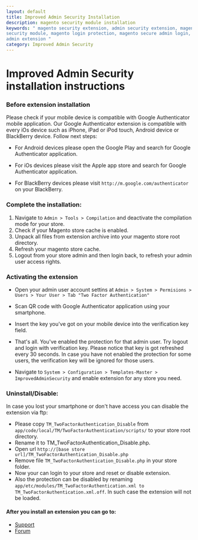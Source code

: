 ```yaml
---
layout: default
title: Improved Admin Security Installation
description: magento security module installation
keywords: " magento security extension, admin security extension, magento
security module, magento login protection, magento secure admin login, magento
admin extension "
category: Improved Admin Security
---
```


# Improved Admin Security installation instructions

### Before extension installation

Please check if your mobile device is compatible with Google Authenticator
mobile application. Our Google Authenticator extension is compatible with every
iOs device such as iPhone, iPad or iPod touch, Android device or BlackBerry
device. Follow next steps:

* For Android devices please open the Google Play and search for Google
Authenticator application.

* For iOs devices please visit the Apple app store and search for Google
Authenticator application.

* For BlackBerry devices please visit `http://m.google.com/authenticator` on
your BlackBerry.

### Complete the installation:

1. Navigate to `Admin > Tools > Compilation` and deactivate the compilation
mode for your store.
2. Check if your Magento store cache is enabled.
3. Unpack all files from extension archive into your magento store root directory.
4. Refresh your magento store cache.
5. Logout from your store admin and then login back, to refresh your admin user
access rights.

### Activating the extension

* Open your admin user account settins at `Admin > System > Permisions > Users >
Your User > Tab "Two Factor Authentication"`

* Scan QR code with Google Authenticator application using your smartphone.

* Insert the key you've got on your mobile device into the verification key field.

* That's all. You've enabled the protection for that admin user. Try logout
and login with verification key. Please notice that key is got refreshed every
30 seconds. In case you have not enabled the protection for some users, the
verification key will be ignored for those users.

* Navigate to `System > Configuration > Templates-Master > ImprovedAdminSecurity`
and enable extension for any store you need.

### Uninstall/Disable:

In case you lost your smartphone or don't have access you can disable the
extension via ftp:

* Please copy `TM_TwoFactorAuthentication_Disable` from `app/code/local/TM/TwoFactorAuthentication/scripts/` to your store root directory.
* Rename it to TM_TwoFactorAuthentication_Disable.php.
* Open url `http://[base store url]/TM_TwoFactorAuthentication_Disable.php`
* Remove file `TM_TwoFactorAuthentication_Disable.php` in your store folder.
* Now your can login to your store and reset or disable extension.
* Also the protection can be disabled by renaming `app/etc/modules/TM_TwoFactorAuthentication.xml to TM_TwoFactorAuthentication.xml.off`. In such case the extension will not be loaded.

#### After you install an extension you can go to:

* [Support](https://swissuplabs.com/contacts/)
* [Forum](https://swissuplabs.com/magento-forum/)